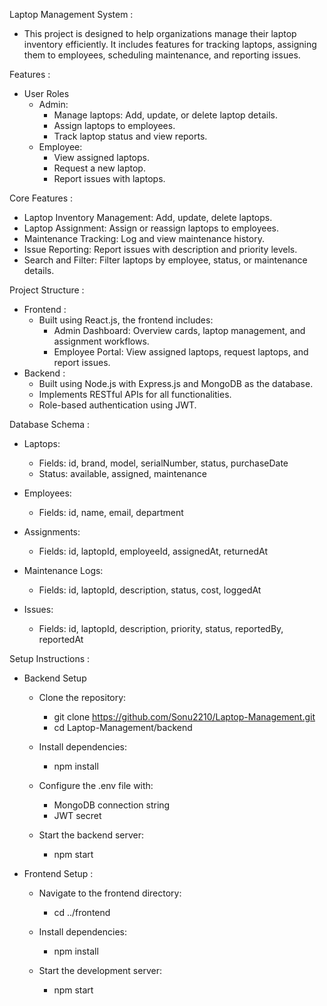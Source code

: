 Laptop Management System :
  - This project is designed to help organizations manage their laptop inventory efficiently. It includes features for tracking laptops, assigning them to employees, scheduling maintenance, and reporting issues.

Features :
  - User Roles
    - Admin:
       - Manage laptops: Add, update, or delete laptop details.
       - Assign laptops to employees.
       - Track laptop status and view reports.
    - Employee:
       - View assigned laptops.
       - Request a new laptop.
       - Report issues with laptops.

Core Features :
  - Laptop Inventory Management: Add, update, delete laptops.
  - Laptop Assignment: Assign or reassign laptops to employees.
  - Maintenance Tracking: Log and view maintenance history.
  - Issue Reporting: Report issues with description and priority levels.
  - Search and Filter: Filter laptops by employee, status, or maintenance details.

Project Structure :
  - Frontend :
      - Built using React.js, the frontend includes:
          - Admin Dashboard: Overview cards, laptop management, and assignment workflows.
          - Employee Portal: View assigned laptops, request laptops, and report issues.
  - Backend :
      - Built using Node.js with Express.js and MongoDB as the database.
      - Implements RESTful APIs for all functionalities.
      - Role-based authentication using JWT.
   
Database Schema :
  - Laptops:
      - Fields: id, brand, model, serialNumber, status, purchaseDate
      - Status: available, assigned, maintenance

  - Employees:
      - Fields: id, name, email, department

  - Assignments:
      - Fields: id, laptopId, employeeId, assignedAt, returnedAt

  - Maintenance Logs:
      - Fields: id, laptopId, description, status, cost, loggedAt

  - Issues:
      - Fields: id, laptopId, description, priority, status, reportedBy, reportedAt

Setup Instructions :
  - Backend Setup
      - Clone the repository:
          - git clone https://github.com/Sonu2210/Laptop-Management.git
          - cd Laptop-Management/backend

      - Install dependencies:
          - npm install

      - Configure the .env file with:
          - MongoDB connection string
          - JWT secret
      
      - Start the backend server:
          - npm start

  - Frontend Setup :
      - Navigate to the frontend directory:
          - cd ../frontend

      - Install dependencies:
          - npm install

      - Start the development server:
          - npm start



